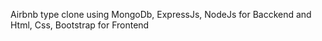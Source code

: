 Airbnb type clone using MongoDb, ExpressJs, NodeJs for Bacckend and Html, Css, Bootstrap for Frontend 
